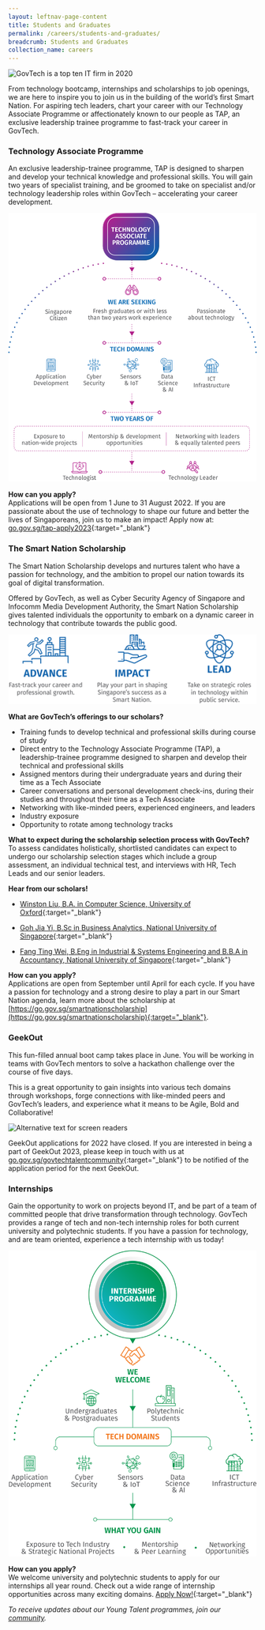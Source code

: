 ```yaml
---
layout: leftnav-page-content
title: Students and Graduates
permalink: /careers/students-and-graduates/
breadcrumb: Students and Graduates
collection_name: careers
---
```


![GovTech is a top ten IT firm in 2020](/images/careers/govtech-universum-top-ten-singapore-2020.jpg)

From technology bootcamp, internships and scholarships to job openings, we are here to inspire you to join us in the building of the world’s first Smart Nation.  For aspiring tech leaders, chart your career with our Technology Associate Programme or affectionately known to our people as TAP, an exclusive leadership trainee programme to fast-track your career in GovTech.


### **Technology Associate Programme**
An exclusive leadership-trainee programme, TAP is designed to sharpen and develop your technical knowledge and professional skills. You will gain two years of specialist training, and be groomed to take on specialist and/or technology leadership roles within GovTech – accelerating your career development. 

![Alternative text for screen readers](/images/careers/TAP_Infographic.png)   

**How can you apply?**
<br> Applications will be open from 1 June to 31 August 2022. If you are passionate about the use of technology to shape our future and better the lives of Singaporeans, join us to make an impact! Apply now at: [go.gov.sg/tap-apply2023](https://go.gov.sg/tap-apply2023){:target="_blank"}


### **The Smart Nation Scholarship**
The Smart Nation Scholarship develops and nurtures talent who have a passion for technology, and the ambition to propel our nation towards its goal of digital transformation.

Offered by GovTech, as well as Cyber Security Agency of Singapore and Infocomm Media Development Authority, the Smart Nation Scholarship gives talented individuals the opportunity to embark on a dynamic career in technology that contribute towards the public good.

![Alternative text for screen readers](/images/careers/SNS_Infographic.png) 

**What are GovTech’s offerings to our scholars?**
* Training funds to develop technical and professional skills during course of study
* Direct entry to the Technology Associate Programme (TAP), a leadership-trainee programme designed to sharpen and develop their technical and professional skills
* Assigned mentors during their undergraduate years and during their time as a Tech Associate
* Career conversations and personal development check-ins, during their studies and throughout their time as a Tech Associate
* Networking with like-minded peers, experienced engineers, and leaders
* Industry exposure
* Opportunity to rotate among technology tracks

**What to expect during the scholarship selection process with GovTech?** 
<br> To assess candidates holistically, shortlisted candidates can expect to undergo our scholarship selection stages which include a group assessment, an individual technical test, and interviews with HR, Tech Leads and our senior leaders.

**Hear from our scholars!**
* [Winston Liu, B.A. in Computer Science, University of Oxford](https://www.instagram.com/p/CJ-uORZhYQ4/?utm_source=ig_web_copy_link){:target="_blank"}

* [Goh Jia Yi, B.Sc in Business Analytics, National University of Singapore](https://www.instagram.com/p/CIknzmbl49_/?utm_source=ig_web_copy_link){:target="_blank"}

* [Fang Ting Wei, B.Eng in Industrial & Systems Engineering and B.B.A in Accountancy, National University of Singapore](https://www.instagram.com/p/CHzGKObgX8Y/?utm_source=ig_web_copy_link){:target="_blank"}

**How can you apply?**
<br> Applications are open from September until April for each cycle. If you have a passion for technology and a strong desire to play a part in our Smart Nation agenda, learn more about the scholarship at [https://go.gov.sg/smartnationscholarship](https://go.gov.sg/smartnationscholarship){:target="_blank"}. 


### **GeekOut**
This fun-filled annual boot camp takes place in June. You will be working in teams with GovTech mentors to solve a hackathon challenge over the course of five days.

This is a great opportunity to gain insights into various tech domains through workshops, forge connections with like-minded peers and GovTech’s leaders, and experience what it means to be Agile, Bold and Collaborative!

![Alternative text for screen readers](/images/careers/GeekOut_Infographic_small.png) 

GeekOut applications for 2022 have closed. If you are interested in being a part of GeekOut 2023, please keep in touch with us at [go.gov.sg/govtechtalentcommunity](https://go.gov.sg/govtechtalentcommunity){:target="_blank"} to be notified of the application period for the next GeekOut.


### **Internships**
Gain the opportunity to work on projects beyond IT, and be part of a team of committed people that drive transformation through technology. GovTech provides a range of tech and non-tech internship roles for both current university and polytechnic students. If you have a passion for technology, and are team oriented, experience a tech internship with us today!

![Alternative text for screen readers](/images/careers/Internship_Infographic.png)   

**How can you apply?**
<br> We welcome university and polytechnic students to apply for our internships all year round. Check out a wide range of internship opportunities across many exciting domains. [Apply Now!](https://sggovterp.wd102.myworkdayjobs.com/PublicServiceCareers/job/Government-Technology-Agency/GovTech-2022-Internship_JR-10000007096){:target="_blank"}


*To receive updates about our Young Talent programmes, join our [community](https://go.gov.sg/govtechtalentcommunity).*
